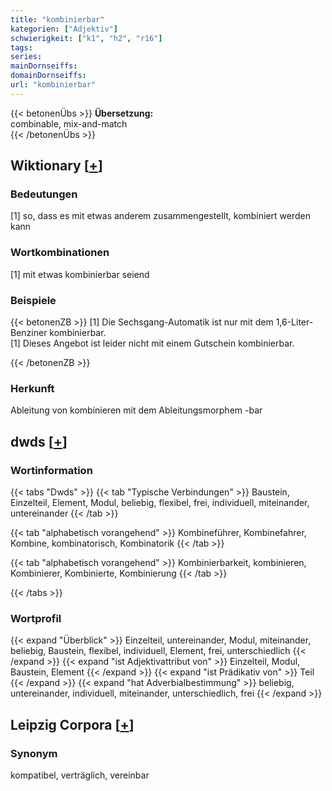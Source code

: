 ```yaml
---
title: "kombinierbar"
kategorien: ["Adjektiv"]
schwierigkeit: ["k1", "h2", "r16"]
tags:
series:
mainDornseiffs:
domainDornseiffs:
url: "kombinierbar"
---
```


{{< betonenÜbs >}}
**Übersetzung:**  
combinable, mix-and-match  
{{< /betonenÜbs >}}

## Wiktionary [[+](https://de.wiktionary.org/wiki/kombinierbar)]

### Bedeutungen
[1] so, dass es mit etwas anderem zusammengestellt, kombiniert werden kann  

### Wortkombinationen
[1] mit etwas kombinierbar seiend  

### Beispiele
{{< betonenZB >}}
[1] Die Sechsgang-Automatik ist nur mit dem 1,6-Liter-Benziner kombinierbar.  
[1] Dieses Angebot ist leider nicht mit einem Gutschein kombinierbar.  

{{< /betonenZB >}}
### Herkunft
Ableitung von kombinieren mit dem Ableitungsmorphem -bar  



## dwds [[+](https://www.dwds.de/wb/kombinierbar)]

### Wortinformation
{{< tabs "Dwds" >}}
{{< tab "Typische Verbindungen" >}}
Baustein, Einzelteil, Element, Modul, beliebig, flexibel, frei, individuell, miteinander, untereinander
{{< /tab >}}

{{< tab "alphabetisch vorangehend" >}}
Kombineführer, Kombinefahrer, Kombine, kombinatorisch, Kombinatorik
{{< /tab >}}

{{< tab "alphabetisch vorangehend" >}}
Kombinierbarkeit, kombinieren, Kombinierer, Kombinierte, Kombinierung
{{< /tab >}}

{{< /tabs >}}

### Wortprofil
{{< expand "Überblick" >}} Einzelteil, untereinander, Modul, miteinander, beliebig, Baustein, flexibel, individuell, Element, frei, unterschiedlich {{< /expand >}}
{{< expand "ist Adjektivattribut von" >}} Einzelteil, Modul, Baustein, Element {{< /expand >}}
{{< expand "ist Prädikativ von" >}} Teil {{< /expand >}}
{{< expand "hat Adverbialbestimmung" >}} beliebig, untereinander, individuell, miteinander, unterschiedlich, frei {{< /expand >}}

## Leipzig Corpora [[+](https://corpora.uni-leipzig.de/en/res?word=kombinierbar&corpusId=deu_newscrawl-public_2018)]


### Synonym
kompatibel, verträglich, vereinbar

